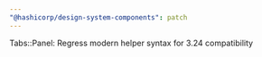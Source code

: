 ```yaml
---
"@hashicorp/design-system-components": patch
---
```


Tabs::Panel: Regress modern helper syntax for 3.24 compatibility
